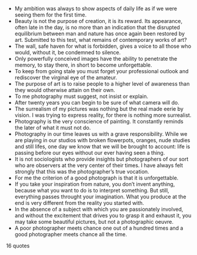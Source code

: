  - My ambition was always to show aspects of daily life as if we were seeing them for the first time.
 - Beauty is not the purpose of creation, it is its reward. Its appearance, often late in the day, is no more than an indication that the disrupted equilibrium between man and nature has once again been restored by art. Submitted to this test, what remains of contemporary works of art?
 - The wall, safe haven for what is forbidden, gives a voice to all those who would, without it, be condemned to silence.
 - Only powerfully conceived images have the ability to penetrate the memory, to stay there, in short to become unforgettable.
 - To keep from going stale you must forget your professional outlook and rediscover the virginal eye of the amateur.
 - The purpose of art is to raise people to a higher level of awareness than they would otherwise attain on their own.
 - To me photography must suggest, not insist or explain.
 - After twenty years you can begin to be sure of what camera will do.
 - The surrealism of my pictures was nothing but the real made eerie by vision. I was trying to express reality, for there is nothing more surrealist.
 - Photography is the very conscience of painting. It constantly reminds the later of what it must not do.
 - Photography in our time leaves us with a grave responsibility. While we are playing in our studios with broken flowerpots, oranges, nude studies and still lifes, one day we know that we will be brought to account: life is passing before our eyes without our ever having seen a thing.
 - It is not sociologists who provide insights but photographers of our sort who are observers at the very center of their times. I have always felt strongly that this was the photographer’s true vocation.
 - For me the criterion of a good photograph is that it is unforgettable.
 - If you take your inspiration from nature, you don’t invent anything, because what you want to do is to interpret something. But still, everything passes throught your imagination. What you produce at the end is very different from the reality you started with.
 - In the absence of a subject with which you are passionately involved, and without the excitement that drives you to grasp it and exhaust it, you may take some beautiful pictures, but not a photographic oeuvre.
 - A poor photographer meets chance one out of a hundred times and a good photographer meets chance all the time.

16 quotes